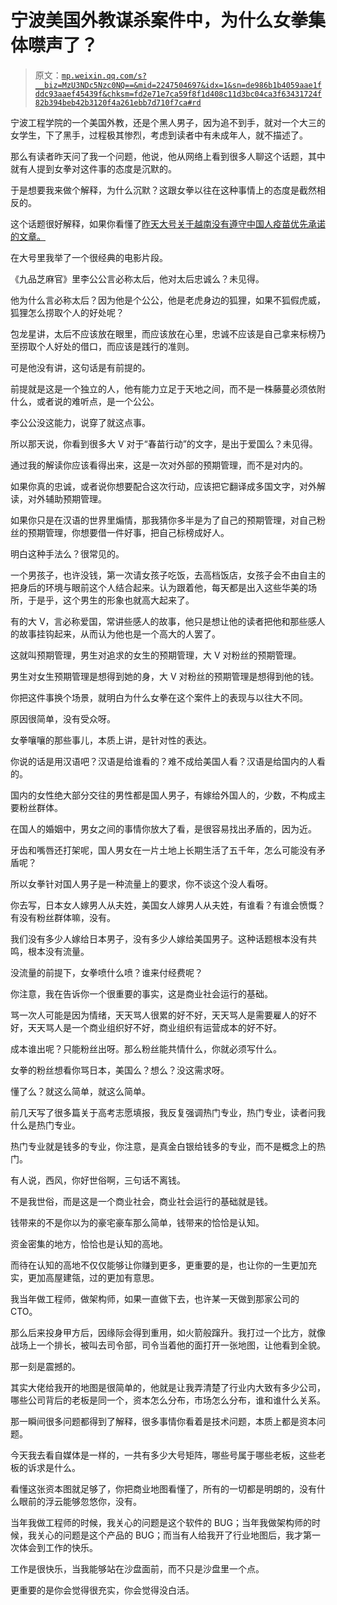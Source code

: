 # 宁波美国外教谋杀案件中，为什么女拳集体噤声了？

> 原文：[`mp.weixin.qq.com/s?__biz=MzU3NDc5Nzc0NQ==&mid=2247504697&idx=1&sn=de986b1b4059aae1fddc93aaef45439f&chksm=fd2e71e7ca59f8f1d408c11d3bc04ca3f63431724f82b394beb42b3120f4a261ebb7d710f7ca#rd`](http://mp.weixin.qq.com/s?__biz=MzU3NDc5Nzc0NQ==&mid=2247504697&idx=1&sn=de986b1b4059aae1fddc93aaef45439f&chksm=fd2e71e7ca59f8f1d408c11d3bc04ca3f63431724f82b394beb42b3120f4a261ebb7d710f7ca#rd)

宁波工程学院的一个美国外教，还是个黑人男子，因为追不到手，就对一个大三的女学生，下了黑手，过程极其惨烈，考虑到读者中有未成年人，就不描述了。 

那么有读者昨天问了我一个问题，他说，他从网络上看到很多人聊这个话题，其中就有人提到女拳对这件事的态度是沉默的。

于是想要我来做个解释，为什么沉默？这跟女拳以往在这种事情上的态度是截然相反的。

这个话题很好解释，如果你看懂了[昨天大号关于越南没有遵守中国人疫苗优先承诺的文章。](https://mp.weixin.qq.com/s?__biz=MzU0MjYwNDU2Mw==&mid=2247499650&idx=1&sn=e22162e81701191ae18075876b6443fe&chksm=fb1a93fecc6d1ae8cdf28ef5321e6489e84a6ff9904a0a184d6324937a089d8214a5a970fb3f&token=1886378750&lang=zh_CN&scene=21#wechat_redirect)

在大号里我举了一个很经典的电影片段。 

《九品芝麻官》里李公公言必称太后，他对太后忠诚么？未见得。 

他为什么言必称太后？因为他是个公公，他是老虎身边的狐狸，如果不狐假虎威，狐狸怎么捞取个人的好处呢？ 

包龙星讲，太后不应该放在眼里，而应该放在心里，忠诚不应该是自己拿来标榜乃至捞取个人好处的借口，而应该是践行的准则。 

可是他没有讲，这句话是有前提的。

前提就是这是一个独立的人，他有能力立足于天地之间，而不是一株藤蔓必须依附什么，或者说的难听点，是一个公公。

李公公没这能力，说穿了就这点事。 

所以那天说，你看到很多大 V 对于“春苗行动”的文字，是出于爱国么？未见得。

通过我的解读你应该看得出来，这是一次对外部的预期管理，而不是对内的。 

如果你真的忠诚，或者说你想要配合这次行动，应该把它翻译成多国文字，对外解读，对外辅助预期管理。 

如果你只是在汉语的世界里煽情，那我猜你多半是为了自己的预期管理，对自己粉丝的预期管理，你想要借一件好事，把自己标榜成好人。

明白这种手法么？很常见的。 

一个男孩子，也许没钱，第一次请女孩子吃饭，去高档饭店，女孩子会不由自主的把身后的环境与眼前这个人结合起来。认为跟着他，每天都是出入这些华美的场所，于是乎，这个男生的形象也就高大起来了。

有的大 V，言必称爱国，常讲些感人的故事，他只是想让他的读者把他和那些感人的故事挂钩起来，从而认为他也是一个高大的人罢了。

这就叫预期管理，男生对追求的女生的预期管理，大 V 对粉丝的预期管理。 

男生对女生预期管理是想得到她的身，大 V 对粉丝的预期管理是想得到他的钱。 

你把这件事换个场景，就明白为什么女拳在这个案件上的表现与以往大不同。 

原因很简单，没有受众呀。

女拳嚷嚷的那些事儿，本质上讲，是针对性的表达。 

你说的话是用汉语吧？汉语是给谁看的？难不成给美国人看？汉语是给国内的人看的。 

国内的女性绝大部分交往的男性都是国人男子，有嫁给外国人的，少数，不构成主要粉丝群体。 

在国人的婚姻中，男女之间的事情你放大了看，是很容易找出矛盾的，因为近。

牙齿和嘴唇还打架呢，国人男女在一片土地上长期生活了五千年，怎么可能没有矛盾呢？ 

所以女拳针对国人男子是一种流量上的要求，你不谈这个没人看呀。 

你去写，日本女人嫁男人从夫姓，美国女人嫁男人从夫姓，有谁看？有谁会愤慨？有没有粉丝群体嘛，没有。

我们没有多少人嫁给日本男子，没有多少人嫁给美国男子。这种话题根本没有共鸣，根本没有流量。 

没流量的前提下，女拳喷什么喷？谁来付经费呢？ 

你注意，我在告诉你一个很重要的事实，这是商业社会运行的基础。 

骂一次人可能是因为情绪，天天骂人很累的好不好，天天骂人是需要雇人的好不好，天天骂人是一个商业组织好不好，商业组织有运营成本的好不好。 

成本谁出呢？只能粉丝出呀。那么粉丝能共情什么，你就必须写什么。

女拳的粉丝想看你骂日本，美国么？想么？没这需求呀。 

懂了么？就这么简单，就这么简单。 

前几天写了很多篇关于高考志愿填报，我反复强调热门专业，热门专业，读者问我什么是热门专业。 

热门专业就是钱多的专业，你注意，是真金白银给钱多的专业，而不是概念上的热门。 

有人说，西风，你好世俗啊，三句话不离钱。 

不是我世俗，而是这是一个商业社会，商业社会运行的基础就是钱。 

钱带来的不是你以为的豪宅豪车那么简单，钱带来的恰恰是认知。

资金密集的地方，恰恰也是认知的高地。

而待在认知的高地不仅仅能够让你赚到更多，更重要的是，也让你的一生更加充实，更加高屋建瓴，过的更加有意思。

我当年做工程师，做架构师，如果一直做下去，也许某一天做到那家公司的 CTO。 

那么后来投身甲方后，因缘际会得到重用，如火箭般蹿升。我打过一个比方，就像战场上一个排长，被叫去司令部，司令当着他的面打开一张地图，让他看到全貌。 

那一刻是震撼的。

其实大佬给我开的地图是很简单的，他就是让我弄清楚了行业内大致有多少公司，哪些公司背后的老板是同一个，资本怎么分布，市场怎么分布，谁和谁什么关系。 

那一瞬间很多问题都得到了解释，很多事情你看着是技术问题，本质上都是资本问题。 

今天我去看自媒体是一样的，一共有多少大号矩阵，哪些号属于哪些老板，这些老板的诉求是什么。 

看懂这张资本图就足够了，你把商业地图看懂了，所有的一切都是明朗的，没有什么眼前的浮云能够忽悠你，没有。

当年我做工程师的时候，我关心的问题是这个软件的 BUG；当年我做架构师的时候，我关心的问题是这个产品的 BUG；而当有人给我开了行业地图后，我才第一次体会到工作的快乐。 

工作是很快乐，当我能够站在沙盘面前，而不只是沙盘里一个点。

更重要的是你会觉得很充实，你会觉得没白活。